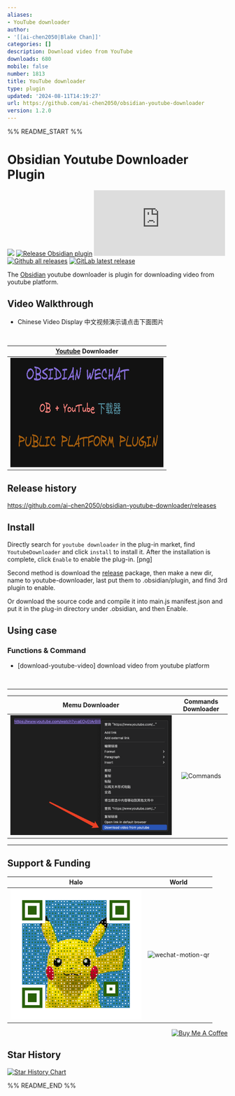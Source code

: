```yaml
---
aliases:
- YouTube downloader
author:
- '[[ai-chen2050|Blake Chan]]'
categories: []
description: Download video from YouTube
downloads: 680
mobile: false
number: 1813
title: YouTube downloader
type: plugin
updated: '2024-08-11T14:19:27'
url: https://github.com/ai-chen2050/obsidian-youtube-downloader
version: 1.2.0
---
```


%% README_START %%

# Obsidian Youtube Downloader Plugin

[![](https://github.com/ai-chen2050/obsidian-youtube-downloader/actions/workflows/CI.yml/badge.svg)](https://github.com/ai-chen2050/obsidian-youtube-downloader/actions/workflows/CI.yml)
[![Release Obsidian plugin](https://github.com/ai-chen2050/obsidian-youtube-downloader/actions/workflows/release.yml/badge.svg)](https://github.com/ai-chen2050/obsidian-youtube-downloader/actions/workflows/release.yml)
[![GitHub license](https://badgen.net/github/license/Naereen/Strapdown.js)](https://github.com/ai-chen2050/obsidian-youtube-downloader/blob/master/LICENSE)
[![Github all releases](https://img.shields.io/github/downloads/ai-chen2050/obsidian-youtube-downloader/total.svg)](https://GitHub.com/ai-chen2050/obsidian-youtube-downloader/releases/)
[![GitLab latest release](https://badgen.net/github/release/ai-chen2050/obsidian-youtube-downloader/)](https://github.com/ai-chen2050/obsidian-youtube-downloader/releases)

The [Obsidian](https://obsidian.md/) youtube downloader is plugin for downloading video from youtube platform.


## Video Walkthrough

- Chinese Video Display 中文视频演示请点击下面图片
<br>

|    [Youtube](youtube.com) Downloader    |
|:-----------:|
| <a href="https://www.bilibili.com/video/BV1Ci4y1i7zB/?vd_source=cbd98265ee43631d3c19518d1b9db358"> <img src="https://raw.githubusercontent.com/ai-chen2050/obsidian-youtube-downloader/HEAD/public/obdisian-youtube.png" alt="Obsidian" width="350" height="250"> </a>  |


## Release history
https://github.com/ai-chen2050/obsidian-youtube-downloader/releases


## Install

Directly search for `youtube downloader` in the plug-in market, find `YoutubeDownloader` and click `install` to install it. After the installation is complete, click `Enable` to enable the plug-in. [png]

Second method is download the [release](https://github.com/ai-chen2050/obsidian-youtube-downloader/releases) package, then make a new dir, name to youtube-downloader, last put them to .obsidian/plugin, and find 3rd plugin to enable.

Or download the source code and compile it into main.js manifest.json and put it in the plug-in directory under .obsidian, and then Enable.

## Using case

### Functions & Command

- [download-youtube-video] download video from youtube platform

<br>

---

|    Memu Downloader    |    Commands Downloader   |
|:-----------:|:-----------:|
| ![Memu](https://raw.githubusercontent.com/ai-chen2050/obsidian-youtube-downloader/HEAD/public/memuYouDown.png) | ![Commands](./public/cammamYouD.png)  |

---


## Support & Funding


| Halo | World |
|:-----------:|:-----------:|
|<img src="https://raw.githubusercontent.com/ai-chen2050/obsidian-youtube-downloader/HEAD/public/commutity.jpg" alt="wechat-motion-qr" width="300" height="300">|<img src="./public/wechat-motion-qr.png" alt="wechat-motion-qr" width="300" height="300">|


<div align="right">
<a href="https://www.buymeacoffee.com/blakechan" target="_blank"><img src="https://cdn.buymeacoffee.com/buttons/v2/default-violet.png" alt="Buy Me A Coffee" style="height: 45px !important;width: 140px !important;" ></a>
</div>



## Star History

[![Star History Chart](https://api.star-history.com/svg?repos=ai-chen2050/obsidian-youtube-downloader&type=Date)](https://star-history.com/#ai-chen2050/obsidian-youtube-downloader&Date)



%% README_END %%